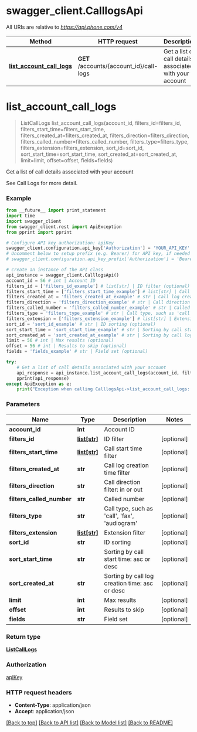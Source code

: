 # swagger_client.CalllogsApi

All URIs are relative to *https://api.phone.com/v4*

Method | HTTP request | Description
------------- | ------------- | -------------
[**list_account_call_logs**](CalllogsApi.md#list_account_call_logs) | **GET** /accounts/{account_id}/call-logs | Get a list of call details associated with your account


# **list_account_call_logs**
> ListCallLogs list_account_call_logs(account_id, filters_id=filters_id, filters_start_time=filters_start_time, filters_created_at=filters_created_at, filters_direction=filters_direction, filters_called_number=filters_called_number, filters_type=filters_type, filters_extension=filters_extension, sort_id=sort_id, sort_start_time=sort_start_time, sort_created_at=sort_created_at, limit=limit, offset=offset, fields=fields)

Get a list of call details associated with your account

See Call Logs for more detail.

### Example 
```python
from __future__ import print_statement
import time
import swagger_client
from swagger_client.rest import ApiException
from pprint import pprint

# Configure API key authorization: apiKey
swagger_client.configuration.api_key['Authorization'] = 'YOUR_API_KEY'
# Uncomment below to setup prefix (e.g. Bearer) for API key, if needed
# swagger_client.configuration.api_key_prefix['Authorization'] = 'Bearer'

# create an instance of the API class
api_instance = swagger_client.CalllogsApi()
account_id = 56 # int | Account ID
filters_id = ['filters_id_example'] # list[str] | ID filter (optional)
filters_start_time = ['filters_start_time_example'] # list[str] | Call start time filter (optional)
filters_created_at = 'filters_created_at_example' # str | Call log creation time filter (optional)
filters_direction = 'filters_direction_example' # str | Call direction filter: in or out (optional)
filters_called_number = 'filters_called_number_example' # str | Called number (optional)
filters_type = 'filters_type_example' # str | Call type, such as 'call', 'fax', 'audiogram' (optional)
filters_extension = ['filters_extension_example'] # list[str] | Extension filter (optional)
sort_id = 'sort_id_example' # str | ID sorting (optional)
sort_start_time = 'sort_start_time_example' # str | Sorting by call start time: asc or desc (optional)
sort_created_at = 'sort_created_at_example' # str | Sorting by call log creation time: asc or desc (optional)
limit = 56 # int | Max results (optional)
offset = 56 # int | Results to skip (optional)
fields = 'fields_example' # str | Field set (optional)

try: 
    # Get a list of call details associated with your account
    api_response = api_instance.list_account_call_logs(account_id, filters_id=filters_id, filters_start_time=filters_start_time, filters_created_at=filters_created_at, filters_direction=filters_direction, filters_called_number=filters_called_number, filters_type=filters_type, filters_extension=filters_extension, sort_id=sort_id, sort_start_time=sort_start_time, sort_created_at=sort_created_at, limit=limit, offset=offset, fields=fields)
    pprint(api_response)
except ApiException as e:
    print("Exception when calling CalllogsApi->list_account_call_logs: %s\n" % e)
```

### Parameters

Name | Type | Description  | Notes
------------- | ------------- | ------------- | -------------
 **account_id** | **int**| Account ID | 
 **filters_id** | [**list[str]**](str.md)| ID filter | [optional] 
 **filters_start_time** | [**list[str]**](str.md)| Call start time filter | [optional] 
 **filters_created_at** | **str**| Call log creation time filter | [optional] 
 **filters_direction** | **str**| Call direction filter: in or out | [optional] 
 **filters_called_number** | **str**| Called number | [optional] 
 **filters_type** | **str**| Call type, such as &#39;call&#39;, &#39;fax&#39;, &#39;audiogram&#39; | [optional] 
 **filters_extension** | [**list[str]**](str.md)| Extension filter | [optional] 
 **sort_id** | **str**| ID sorting | [optional] 
 **sort_start_time** | **str**| Sorting by call start time: asc or desc | [optional] 
 **sort_created_at** | **str**| Sorting by call log creation time: asc or desc | [optional] 
 **limit** | **int**| Max results | [optional] 
 **offset** | **int**| Results to skip | [optional] 
 **fields** | **str**| Field set | [optional] 

### Return type

[**ListCallLogs**](ListCallLogs.md)

### Authorization

[apiKey](../README.md#apiKey)

### HTTP request headers

 - **Content-Type**: application/json
 - **Accept**: application/json

[[Back to top]](#) [[Back to API list]](../README.md#documentation-for-api-endpoints) [[Back to Model list]](../README.md#documentation-for-models) [[Back to README]](../README.md)

